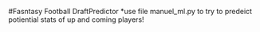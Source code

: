 #Fasntasy Football DraftPredictor
*use file manuel_ml.py to try to predeict potiential stats of up and coming players!
